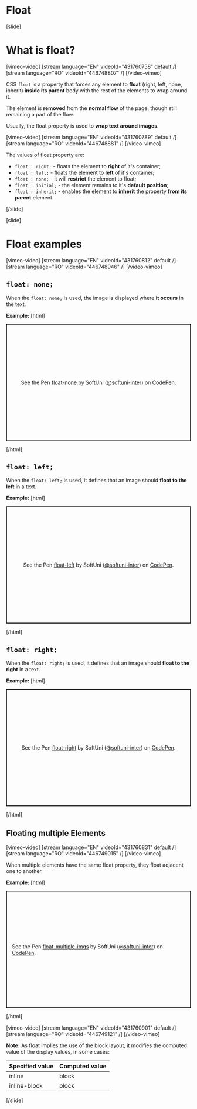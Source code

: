 # Float

[slide]

# What is float?

[vimeo-video]
[stream language="EN" videoId="431760758" default /]
[stream language="RO" videoId="446748807" /]
[/video-vimeo]

CSS `float` is a property that forces any element to **float** (right, left, none, inherit) **inside its parent** body with the rest of the elements to wrap around it.

The element is **removed** from the **normal flow** of the page, though still remaining a part of the flow.

Usually, the float property is used to **wrap text around images**.

[vimeo-video]
[stream language="EN" videoId="431760789" default /]
[stream language="RO" videoId="446748881" /]
[/video-vimeo]

The values of float property are:
* `float : right;` - floats the element to **right** of it's container;
* `float : left;` - floats the element to **left** of it's container;
* `float : none;` - it will **restrict** the element to float;
* `float : initial;` - the element remains to it's **default position**;
* `float : inherit;` - enables the element to **inherit** the property **from its parent** element.

[/slide]

[slide]

# Float examples

[vimeo-video]
[stream language="EN" videoId="431760812" default /]
[stream language="RO" videoId="446748946" /]
[/video-vimeo]

## `float: none;`

When the `float: none;` is used, the image is displayed where **it occurs** in the text.

**Example:**
[html]
<p class="codepen" data-height="319" data-theme-id="39135" data-default-tab="html,result" data-user="softuni-inter" data-slug-hash="XWmyKYE" style="height: 319px; box-sizing: border-box; display: flex; align-items: center; justify-content: center; border: 2px solid; margin: 1em 0; padding: 1em;" data-pen-title="float-none">
  <span>See the Pen <a href="https://codepen.io/softuni-inter/pen/XWmyKYE">
  float-none</a> by SoftUni (<a href="https://codepen.io/softuni-inter">@softuni-inter</a>)
  on <a href="https://codepen.io">CodePen</a>.</span>
</p>
<script async src="https://static.codepen.io/assets/embed/ei.js"></script>

[/html]

## `float: left;`

When the `float: left;` is used, it defines that an image should **float to the left** in a text.

**Example:**
[html]
<p class="codepen" data-height="319" data-theme-id="39135" data-default-tab="result" data-user="softuni-inter" data-slug-hash="ZEbmOqv" style="height: 319px; box-sizing: border-box; display: flex; align-items: center; justify-content: center; border: 2px solid; margin: 1em 0; padding: 1em;" data-pen-title="float-left">
  <span>See the Pen <a href="https://codepen.io/softuni-inter/pen/ZEbmOqv">
  float-left</a> by SoftUni (<a href="https://codepen.io/softuni-inter">@softuni-inter</a>)
  on <a href="https://codepen.io">CodePen</a>.</span>
</p>
<script async src="https://static.codepen.io/assets/embed/ei.js"></script>

[/html]

## `float: right;`

When the `float: right;` is used, it defines that an image should **float to the right** in a text.

**Example:**
[html]
<p class="codepen" data-height="319" data-theme-id="39135" data-default-tab="result" data-user="softuni-inter" data-slug-hash="vYNQKQo" style="height: 319px; box-sizing: border-box; display: flex; align-items: center; justify-content: center; border: 2px solid; margin: 1em 0; padding: 1em;" data-pen-title="float-right">
  <span>See the Pen <a href="https://codepen.io/softuni-inter/pen/vYNQKQo">
  float-right</a> by SoftUni (<a href="https://codepen.io/softuni-inter">@softuni-inter</a>)
  on <a href="https://codepen.io">CodePen</a>.</span>
</p>
<script async src="https://static.codepen.io/assets/embed/ei.js"></script>

[/html]

## Floating multiple Elements

[vimeo-video]
[stream language="EN" videoId="431760831" default /]
[stream language="RO" videoId="446749015" /]
[/video-vimeo]

When multiple elements have the same float property, they float adjacent one to another.

**Example:**
[html]
<p class="codepen" data-height="319" data-theme-id="39135" data-default-tab="result" data-user="softuni-inter" data-slug-hash="xxwQOvM" style="height: 319px; box-sizing: border-box; display: flex; align-items: center; justify-content: center; border: 2px solid; margin: 1em 0; padding: 1em;" data-pen-title="float-multiple-imgs">
  <span>See the Pen <a href="https://codepen.io/softuni-inter/pen/xxwQOvM">
  float-multiple-imgs</a> by SoftUni (<a href="https://codepen.io/softuni-inter">@softuni-inter</a>)
  on <a href="https://codepen.io">CodePen</a>.</span>
</p>
<script async src="https://static.codepen.io/assets/embed/ei.js"></script>

[/html]

[vimeo-video]
[stream language="EN" videoId="431760901" default /]
[stream language="RO" videoId="446749121" /]
[/video-vimeo]

**Note:** As float implies the use of the block layout, it modifies the computed value of the display values, in some cases:

| Specified value | Computed value |
| --- | --- |
| inline | block |
| inline-block | block |


[/slide]